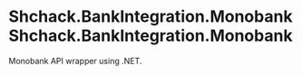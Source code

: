 # Shchack.BankIntegration.MonobankShchack.BankIntegration.Monobank
Monobank API wrapper using .NET.
